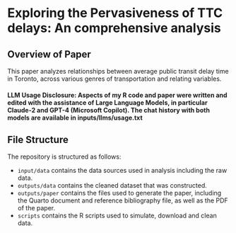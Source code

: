 # Exploring the Pervasiveness of TTC delays: An comprehensive analysis

## Overview of Paper

This paper analyzes relationships between average public transit delay time in Toronto, across various genres of transportation and relating variables. 

#### LLM Usage Disclosure: Aspects of my R code and paper were written and edited with the assistance of Large Language Models, in particular Claude-2 and GPT-4 (Microsoft Copilot). The chat history with both models are available in inputs/llms/usage.txt

## File Structure

The repository is structured as follows:

-   `input/data` contains the data sources used in analysis including the raw data.
-   `outputs/data` contains the cleaned dataset that was constructed.
-   `outputs/paper` contains the files used to generate the paper, including the Quarto document and reference bibliography file, as well as the PDF of the paper. 
-   `scripts` contains the R scripts used to simulate, download and clean data.
